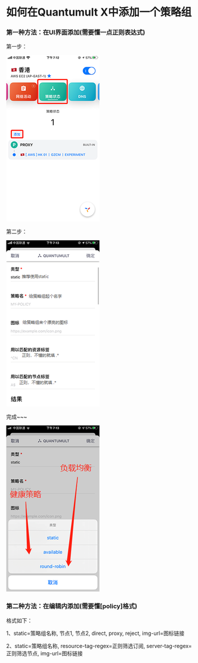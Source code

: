 # 如何在Quantumult X中添加一个策略组

### 第一种方法：在UI界面添加(需要懂一点正则表达式)

第一步：

![image](https://raw.githubusercontent.com/chiupam/tutorial-image/master/QuantumultX/Static_1.1.png)

第二步：

![image](https://raw.githubusercontent.com/chiupam/tutorial-image/master/QuantumultX/Static_1.2.png)

完成~~~

![image](https://raw.githubusercontent.com/chiupam/tutorial-image/master/QuantumultX/Static_1.3.png)

### 第二种方法：在编辑内添加(需要懂[policy]格式)

格式如下：

1、static=策略组名称, 节点1, 节点2, direct, proxy, reject, img-url=图标链接 

2、static=策略组名称, resource-tag-regex=正则筛选订阅, server-tag-regex=正则筛选节点, img-url=图标链接
